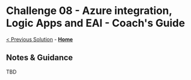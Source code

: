 # Challenge 08 - Azure integration, Logic Apps and EAI - Coach's Guide 

[< Previous Solution](./Solution-07.md) - **[Home](./README.md)**

## Notes & Guidance
TBD